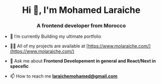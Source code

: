 <h1 align="center">Hi 👋, I'm Mohamed Laraiche</h1>
<h3 align="center">A frontend developer from Morocco
 </h3>


- 🌱 I’m currently Building my ultimate portfolio

- 👨‍💻 All of my projects are available at [https://www.molaraiche.com/](https://www.molaraiche.com/)

- 💬 Ask me about **Frontend Developement in general and React/Next in specefic**

- 📫 How to reach me **laraichemohamed@gmail.com**

